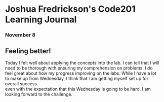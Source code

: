 # Joshua Fredrickson's Code201 Learning Journal
### November 8

## Feeling better!

Today I felt well about applying the concepts into the lab.  I can tell that I
will need to be thorough with ensuring my comprehension on problems.  I do feel
great about how my progress improving on the labs.  While I have a lot to make up
from Wednesday, I think that I am getting myself set up for overall success.  
even with the expectation that this Wednesday is going to be hard.  I am looking
forward to the challenge.

